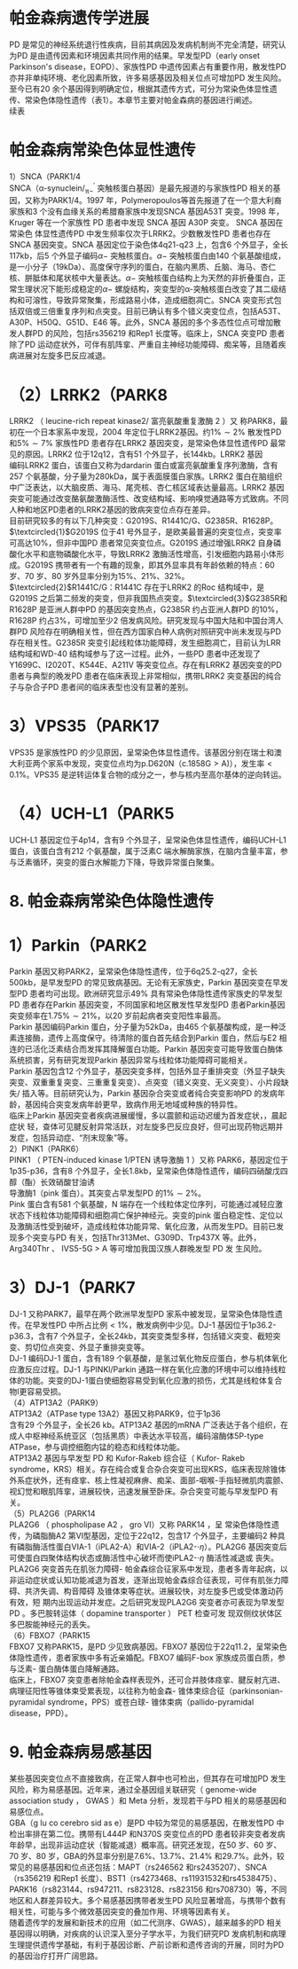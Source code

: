 # 帕金森病遗传学进展  
PD 是常见的神经系统退行性疾病，目前其病因及发病机制尚不完全清楚，研究认为PD 是由遗传因素和环境因素共同作用的结果。早发型PD（early onset Parkinson's disease，EOPD）、家族性PD 中遗传因素占有重要作用，散发性PD 亦并非单纯环境、老化因素所致，许多易感基因及相关位点可增加PD 发生风险。至今已有20 余个基因得到明确定位，根据其遗传方式，可分为常染色体显性遗传、常染色体隐性遗传（表1）。本章节主要对帕金森病的基因进行阐述。  
续表
#  帕金森病常染色体显性遗传  
1）SNCA（PARK1/4  
SNCA（α-synuclein/$^\prime_{\mathfrak{A}-}$ 突触核蛋白基因）是最先报道的与家族性PD 相关的基因，又称为PARK1/4。1997 年，Polymeropoulos等首先报道了在一个意大利裔家族和3 个没有血缘关系的希腊裔家族中发现SNCA 基因A53T 突变。1998 年，Kruger 等在一个家族性 PD  患者中发现 SNCA  基因 A30P  突变。 SNCA  基因在常染色 体显性遗传PD 中发生频率仅次于LRRK2。少数散发性PD 患者也存在SNCA 基因突变。SNCA 基因定位于染色体4q21-q23 上，包含6 个外显子，全长117kb，后5 个外显子编码$\alpha-$ 突触核蛋白。$\alpha-$ 突触核蛋白由140 个氨基酸组成，是一小分子（19kDa）、高度保守序列的蛋白，在脑内黑质、丘脑、海马、杏仁核、胼胝体和尾状核中大量表达。$\alpha-$ 突触核蛋白结构上为天然的非折叠蛋白，正常生理状况下能形成稳定的$\alpha-$ 螺旋结构，突变型的α-突触核蛋白改变了其二级结构和可溶性，导致异常聚集，形成路易小体，造成细胞凋亡。SNCA 突变形式包括双倍或三倍重复序列和点突变。目前已确认有多个错义突变位点，包括A53T、A30P、H50Q、G51D、E46 等。此外，SNCA 基因的多个多态性位点可增加散发人群PD 的风险，包括rs356219 和Rep1 长度等。临床上，SNCA 突变PD 患者除了PD 运动症状外，可伴有肌阵挛、严重自主神经功能障碍、痴呆等，且随着疾病进展对左旋多巴反应减退。  
# （2）LRRK2（PARK8  
LRRK2 （ leucine-rich repeat kinase2/  富亮氨酸重复激酶 2 ）又 称PARK8，最初在一个日本家系中发现，2004 年定位于LRRK2基因。约$1\%\sim2\%$ 散发性PD 和$5\%\sim7\%$ 家族性PD 患者存在LRRK2 基因突变，是常染色体显性遗传PD 最常见的原因。LRRK2 位于12q12，含有51 个外显子，长$144\mathrm{k}\mathrm{b}$。LRRK2 基因  
编码LRRK2 蛋白，该蛋白又称为dardarin 蛋白或富亮氨酸重复序列激酶，含有257 个氨基酸，分子量为$280\mathrm{kDa}$，属于表面膜蛋白家族。LRRK2 蛋白在脑组织中广泛表达，以大脑皮质、海马、尾壳核、杏仁核区域表达量最高。LRRK2 基因突变可能通过改变酪氨酸激酶活性、改变结构域、影响嗅觉通路等方式致病。不同人种和地区PD患者的LRRK2基因的致病突变位点存在差异。  
目前研究较多的有以下几种突变：G2019S、R1441C/G、G2385R、R1628P。$\textcircled{1}$G2019S 位于41 号外显子，是欧美最普遍的突变位点，突变率可高达$10\%$，但非中国PD 患者常见突变位点。G2019S 通过增强LRRK2 自身磷酸化水平和底物磷酸化水平，导致LRRK2 激酶活性增高，引发细胞内路易小体形成。G2019S 携带者有一个有趣的现象，即其外显率具有年龄依赖的特点：60 岁、70 岁、80 岁外显率分别为$15\%$、$21\%$、$32\%$。$\textcircled{2}$R1441C/G：R1441C 存在于LRRK2 的Roc 结构域中，是G2019S 之后第二频发的突变，但非我国热点突变。$\textcircled{3}$G2385R和R1628P 是亚洲人群中PD 的基因突变热点，G2385R 约占亚洲人群PD 的$10\%$，R1628P 约占$3\%$，可增加至少2 倍发病风险。研究发现与中国大陆和中国台湾人群PD 风险存在明确相关性，但在西方国家白种人病例对照研究中尚未发现与PD 存在相关性。G2385R 突变引起线粒体功能障碍，发生细胞凋亡，目前认为LRR 结构域和WD-40 结构域参与了这一过程。此外，一些PD 患者中还发现了Y1699C、I2020T、K544E、A211V 等突变位点。存在有LRRK2 基因突变的PD 患者与典型的晚发PD 患者在临床表现上非常相似，携带LRRK2 突变基因的纯合子与杂合子PD 患者间的临床表型也没有显著的差别。  
# 3）VPS35（PARK17  
VPS35 是家族性PD 的少见原因，呈常染色体显性遗传。该基因分别在瑞士和澳大利亚两个家系中发现，突变位点均为p.D620N（$\mathrm{c}.1858\mathrm{G}>\mathrm{A})$），发生率$<0.1\%$。VPS35 是逆转运体复合物的成分之一，参与核内至高尔基体的逆向转运。  
# （4）UCH-L1（PARK5  
UCH-L1 基因定位于4p14，含有9 个外显子，呈常染色体显性遗传，编码UCH-L1 蛋白，该蛋白含有212 个氨基酸，属于泛素C 端水解酶家族，在脑内含量丰富，参与泛素循环，突变的蛋白水解能力下降，导致异常蛋白聚集。  
# 8.  帕金森病常染色体隐性遗传  
# 1）Parkin（PARK2  
Parkin 基因又称PARK2，呈常染色体隐性遗传，位于6q25.2-q27，全长500kb，是早发型PD 的常见致病基因。无论有无家族史，Parkin 基因突变在早发型PD 患者均可出现。欧洲研究显示$49\%$ 具有常染色体隐性遗传家族史的早发型PD 患者存在Parkin 基因突变，不同国家和地区散发性早发型PD 患者Parkin基因突变频率在$1.75\%\sim21\%$，以20 岁前起病者突变阳性率最高。  
Parkin 基因编码Parkin 蛋白，分子量为52kDa，由465 个氨基酸构成，是一种泛素连接酶，遗传上高度保守。待清除的蛋白首先结合到Parkin 蛋白，然后与E2 相连的已活化泛素结合而发挥其降解蛋白功能。Parkin 基因突变可能导致蛋白酶体系统损害，另有研究发现Parkin 基因异常与线粒体功能障碍可能相关。  
Parkin 基因包含12 个外显子，基因突变多样，包括外显子重排突变（外显子缺失突变、双重重复突变、三重重复突变）、点突变（错义突变、无义突变）、小片段缺失/ 插入等。目前研究认为，Parkin 基因杂合突变或者纯合突变影响PD 的发病年龄，基因纯合突变发病年龄更早，致病作用无地域或种族的特异性。  
临床上Parkin 基因突变者疾病进展缓慢，多以震颤和运动迟缓为首发症状，，晨起症状 轻，查体可见腱反射异常活跃，对左旋多巴反应良好，但可出现药物远期并发症，包括异动症、“剂末现象”等。  
2）PINK1（PARK6）  
PINK1 （ PTEN-induced kinase 1/PTEN  诱导激酶 1 ）又称 PARK6，基因定位于1p35-p36，含有8 个外显子，全长$1.8\mathrm{k}\mathrm{b}$，呈常染色体隐性遗传，编码四硝酸戊四醇（酯）长效硝酸甘油诱  
导激酶1（pink 蛋白）。其突变占早发型PD 的$1\%\sim2\%$。  
Pink 蛋白含有581 个氨基酸，N 端存在一个线粒体定位序列，可能通过减轻应激状态下线粒体功能障碍和细胞凋亡保护神经元。突变的pink 蛋白稳定性、定位以及激酶活性受到破坏，造成线粒体功能异常、氧化应激，从而发生PD。目前已发现多个突变与PD 有关，包括Thr313Met、G309D、Trp437X 等。此外，Arg340Thr 、 IVS5-5G $>$ A  等可增加我国汉族人群晚发型 PD  发 生风险。  
# 3）DJ-1（PARK7  
DJ-1 又称PARK7，最早在两个欧洲早发型PD 家系中被发现，呈常染色体隐性遗传。在早发性PD 中所占比例$<1\%$，散发病例中少见。DJ-1 基因位于1p36.2-p36.3，含有7 个外显子，全长$24\mathrm{k}\mathrm{b}$，其突变类型多样，包括错义突变、截短突变、剪切位点突变、外显子重排突变等。  
DJ-1 编码DJ-1 蛋白，含有189 个氨基酸，是氢过氧化物反应蛋白，参与机体氧化应激反应过程。DJ-1 与PINKl/Parkin 通路一样在氧化应激的环境中可以维持线粒体的功能。突变的DJ-1蛋白使细胞容易受到氧化应激的损伤，尤其是线粒体复合物Ⅰ更容易受损。  
（4）ATP13A2（PARK9）  
ATP13A2（ATPase type 13A2）基因又称PARK9，位于1p36  
含有29 个外显子，全长$26~\mathrm{kb}$。ATP13A2 基因的mRNA 广泛表达于各个组织，在成人中枢神经系统亚区（包括黑质）中表达水平较高，编码溶酶体5P-type ATPase，参与调控细胞内锰的稳态和线粒体功能。  
ATP13A2  基因与早发型 PD  和 Kufor-Rakeb  综合征（ Kufor- Rakeb syndrome，KRS）相关。存在纯合或复合杂合突变可出现KRS，临床表现除锥体外系症状外，还有痉挛、核上性凝视麻痹、痴呆、面部-咽喉-手指轻微肌肉震颤、视幻觉和眼肌阵挛，进展较快，迅速发展至卧床。杂合突变可能与早发型PD 有关。  
（5）PLA2G6（PARK14  
PLA2G6 （ phospholipase A2 ， gro  Ⅵ）又称 PARK14 ，呈 常染色体隐性遗传，为磷脂酶A2 第Ⅵ型基因，定位于22q12，包含17 个外显子，主要编码2 种具有磷脂酶活性蛋白VIA-1（iPLA2-A）和VIA-2（iPLA2-$\cdot\eta$）。PLA2G6 基因突变后可使蛋白四聚体结构状态或酶活性中心破坏而使iPLA2-$\cdot\eta$ 酶活性减退或 丧失。  
PLA2G6 突变首先在肌张力障碍- 帕金森综合征家系中发现，患者多青年起病，以非运动症状或认知功能减退为首发，逐渐出现帕金森综合征表现，可伴有肌张力障碍、共济失调、构音障碍 及锥体束等症状。进展较快，对左旋多巴或受体激动药有效，短 期内出现运动并发症。之后研究发现PLA2G6 突变者亦可表现为早发型 PD 。多巴胺转运体（ dopamine transporter ） PET  检查可发 现双侧纹状体区多巴胺能神经元的丢失。  
（6）FBXO7（PARK15  
FBXO7 又称PARK15，是PD 少见致病基因。FBXO7 基因位于22q11.2，呈常染色体隐性遗传，患者家族中多有近亲婚配。FBXO7 编码F-box 家族成员蛋白质，参与泛素- 蛋白酶体蛋白降解通路。  
临床上，FBXO7 突变患者除帕金森样表现外，还可合并肢体痉挛、腱反射亢进、病理征阳性等锥体束受累表现，以往称为帕金森- 锥体束综合征（parkinsonian-pyramidal syndrome，PPS）或苍白球- 锥体束病（pallido-pyramidal disease，PPD）。  
# 9.  帕金森病易感基因  
某些基因突变位点不直接致病，在正常人群中也可检出，但其存在可增加PD 发生风险，称为易感基因。近年来，通过全基因组关联研究（ genome-wide association study ， GWAS ）和 Meta 分析，发现若干与PD 相关的易感基因和易感位点。  
GBA（g lu co cerebro sid as e）是PD 中较为常见的易感基因，在散发性PD 中检出率排在第二位。携带有L444P 和N370S 突变位点的PD 患者较非突变者发病年龄早，出现非运动症状（智能减退）概率高。研究还发现，在50 岁、60 岁、70 岁、80 岁，GBA的外显率分别是$7.6\%$、$13.7\%$、$21.4\%$ 和$29.7\%$。此外，较常见的易感基因和位点还包括：MAPT（rs246562 和rs2435207）、SNCA（rs356219 和Rep1 长度）、BST1（rs4273468、rs11931532和rs4538475）、PARK16（rs823144、rs947211、rs823128、rs823156 和rs708730）等，不同地区和人群差异较大。多个易感基因携带者发生PD 风险显著增高，与携带个数有相关性，可能与多个微效基因突变的叠加作用、环境等因素有关。  
随着遗传学的发展和新技术的应用（如二代测序、GWAS），越来越多的PD 相关基因得以明确，对疾病的认识深入至分子学水平，为我们研究PD 发病机制和病理生理提供遗传学基础，有利于基因诊断、产前诊断和遗传咨询的开展，同时为PD 的基因治疗打开广阔思路。  
